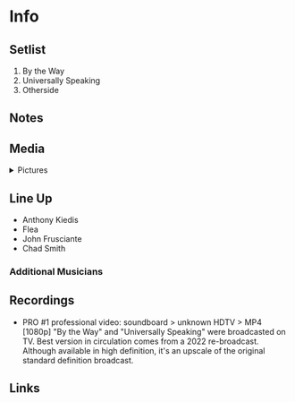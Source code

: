 # Info

## Setlist

1. By the Way
2. Universally Speaking
3. Otherside

## Notes

## Media 

<details>
  <summary>Pictures</summary>
  <!--<img alt="Setlist" title="Setlist" src="_.jpg" height="200" />
  <img alt="Ticket" title="Ticket" src="_.jpg" height="200" />
  <img alt="Flyer" title="Flyer" src="_.jpg" height="200" />
  <img alt="Clipping" title="Clipping" src="_.jpg" height="200" />-->
</details>

## Line Up

* Anthony Kiedis
* Flea
* John Frusciante
* Chad Smith

### Additional Musicians

## Recordings

* PRO #1 professional video: soundboard > unknown HDTV > MP4 [1080p] "By the Way" and "Universally Speaking" were broadcasted on TV. Best version in circulation comes from a 2022 re-broadcast. Although available in high definition, it's an upscale of the original standard definition broadcast.

## Links